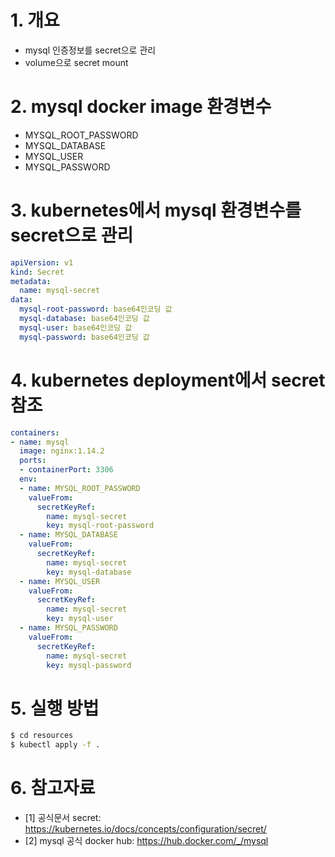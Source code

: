 # 1. 개요
* mysql 인증정보를 secret으로 관리
* volume으로 secret mount

# 2. mysql docker image 환경변수
* MYSQL_ROOT_PASSWORD
* MYSQL_DATABASE
* MYSQL_USER
* MYSQL_PASSWORD

# 3. kubernetes에서 mysql 환경변수를 secret으로 관리
```yaml
apiVersion: v1
kind: Secret
metadata:
  name: mysql-secret
data:
  mysql-root-password: base64인코딩 값
  mysql-database: base64인코딩 값
  mysql-user: base64인코딩 값
  mysql-password: base64인코딩 값
```

# 4. kubernetes deployment에서 secret 참조
```yaml
containers:
- name: mysql
  image: nginx:1.14.2
  ports:
  - containerPort: 3306
  env:
  - name: MYSQL_ROOT_PASSWORD
    valueFrom:
      secretKeyRef:
        name: mysql-secret
        key: mysql-root-password
  - name: MYSQL_DATABASE
    valueFrom:
      secretKeyRef:
        name: mysql-secret
        key: mysql-database
  - name: MYSQL_USER
    valueFrom:
      secretKeyRef:
        name: mysql-secret
        key: mysql-user
  - name: MYSQL_PASSWORD
    valueFrom:
      secretKeyRef:
        name: mysql-secret
        key: mysql-password
```

# 5. 실행 방법
```sh
$ cd resources
$ kubectl apply -f .
```
# 6. 참고자료
* [1] 공식문서 secret: https://kubernetes.io/docs/concepts/configuration/secret/
* [2] mysql 공식 docker hub: https://hub.docker.com/_/mysql